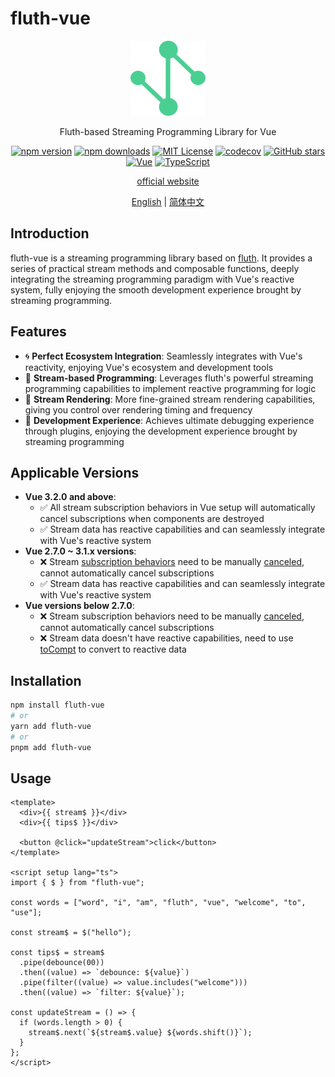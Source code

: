 # fluth-vue

<div align="center">
  <img src="./packages/public/logo.svg" alt="fluth-vue logo" width="120" height="120">
  <p>Fluth-based Streaming Programming Library for Vue</p>
</div>

<div align="center">

[![npm version](https://img.shields.io/npm/v/fluth-vue.svg?style=flat-square)](https://www.npmjs.com/package/fluth-vue)
[![npm downloads](https://img.shields.io/npm/dm/fluth-vue.svg?style=flat-square)](https://www.npmjs.com/package/fluth-vue)
[![MIT License](https://img.shields.io/badge/license-MIT-green.svg?style=flat-square)](https://github.com/fluthjs/fluth-vue/blob/master/LICENSE)
[![codecov](https://img.shields.io/codecov/c/github/fluthjs/fluth-vue?style=flat-square)](https://codecov.io/gh/fluthjs/fluth-vue)
[![GitHub stars](https://img.shields.io/github/stars/fluthjs/fluth-vue?style=flat-square)](https://github.com/fluthjs/fluth-vue/stargazers)
[![Vue](https://img.shields.io/badge/Vue-3.2.0+-4FC08D?style=flat-square&logo=vue.js)](https://vuejs.org/)
[![TypeScript](https://img.shields.io/badge/TypeScript-ready-blue?style=flat-square&logo=typescript)](https://www.typescriptlang.org/)

<div align="center">

[official website](https://fluthjs.github.io/fluth-vue/en/)

</div>

[English](./README.md) | [简体中文](./README.cn.md)

</div>

## Introduction

fluth-vue is a streaming programming library based on [fluth](https://fluthjs.github.io/fluth-doc/index.html). It provides a series of practical stream methods and composable functions, deeply integrating the streaming programming paradigm with Vue's reactive system, fully enjoying the smooth development experience brought by streaming programming.

## Features

- 🌀 **Perfect Ecosystem Integration**: Seamlessly integrates with Vue's reactivity, enjoying Vue's ecosystem and development tools
- 🌊 **Stream-based Programming**: Leverages fluth's powerful streaming programming capabilities to implement reactive programming for logic
- 🌈 **Stream Rendering**: More fine-grained stream rendering capabilities, giving you control over rendering timing and frequency
- 🤖 **Development Experience**: Achieves ultimate debugging experience through plugins, enjoying the development experience brought by streaming programming

## Applicable Versions

- **Vue 3.2.0 and above**:
  - ✅ All stream subscription behaviors in Vue setup will automatically cancel subscriptions when components are destroyed
  - ✅ Stream data has reactive capabilities and can seamlessly integrate with Vue's reactive system
- **Vue 2.7.0 ~ 3.1.x versions**:
  - ❌ Stream [subscription behaviors](https://fluthjs.github.io/fluth-doc/en/guide/base.html#subscription-nodes) need to be manually [canceled](https://fluthjs.github.io/fluth-doc/en/guide/base.html#cancel-subscription), cannot automatically cancel subscriptions
  - ✅ Stream data has reactive capabilities and can seamlessly integrate with Vue's reactive system
- **Vue versions below 2.7.0**:
  - ❌ Stream subscription behaviors need to be manually [canceled](https://fluthjs.github.io/fluth-doc/en/guide/base.html#cancel-subscription), cannot automatically cancel subscriptions
  - ❌ Stream data doesn't have reactive capabilities, need to use [toCompt](https://fluthjs.github.io/fluth-vue/en/useFluth/#tocompt) to convert to reactive data

## Installation

```bash
npm install fluth-vue
# or
yarn add fluth-vue
# or
pnpm add fluth-vue
```

## Usage

```vue
<template>
  <div>{{ stream$ }}</div>
  <div>{{ tips$ }}</div>

  <button @click="updateStream">click</button>
</template>

<script setup lang="ts">
import { $ } from "fluth-vue";

const words = ["word", "i", "am", "fluth", "vue", "welcome", "to", "use"];

const stream$ = $("hello");

const tips$ = stream$
  .pipe(debounce(00))
  .then((value) => `debounce: ${value}`)
  .pipe(filter((value) => value.includes("welcome")))
  .then((value) => `filter: ${value}`);

const updateStream = () => {
  if (words.length > 0) {
    stream$.next(`${stream$.value} ${words.shift()}`);
  }
};
</script>
```

```

```
